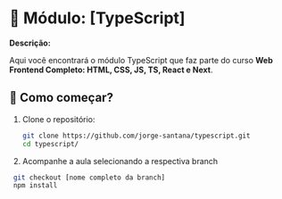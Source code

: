 # 📘 Módulo: [TypeScript]

**Descrição:**

Aqui você encontrará o módulo TypeScript que faz parte do curso **Web Frontend Completo: HTML, CSS, JS, TS, React e Next**.

## 🚀 Como começar?

1. Clone o repositório:

   ```bash
   git clone https://github.com/jorge-santana/typescript.git
   cd typescript/
   ```

2. Acompanhe a aula selecionando a respectiva branch

```bash
 git checkout [nome completo da branch]
 npm install
```
